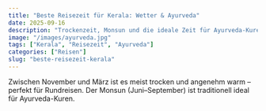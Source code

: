 ```yaml
---
title: "Beste Reisezeit für Kerala: Wetter & Ayurveda"
date: 2025-09-16
description: "Trockenzeit, Monsun und die ideale Zeit für Ayurveda-Kuren – kompakt erklärt."
image: "/images/ayurveda.jpg"
tags: ["Kerala", "Reisezeit", "Ayurveda"]
categories: ["Reisen"]
slug: "beste-reisezeit-kerala"
---
```


Zwischen November und März ist es meist trocken und angenehm warm – perfekt für Rundreisen. Der Monsun (Juni–September) ist traditionell ideal für Ayurveda-Kuren.

